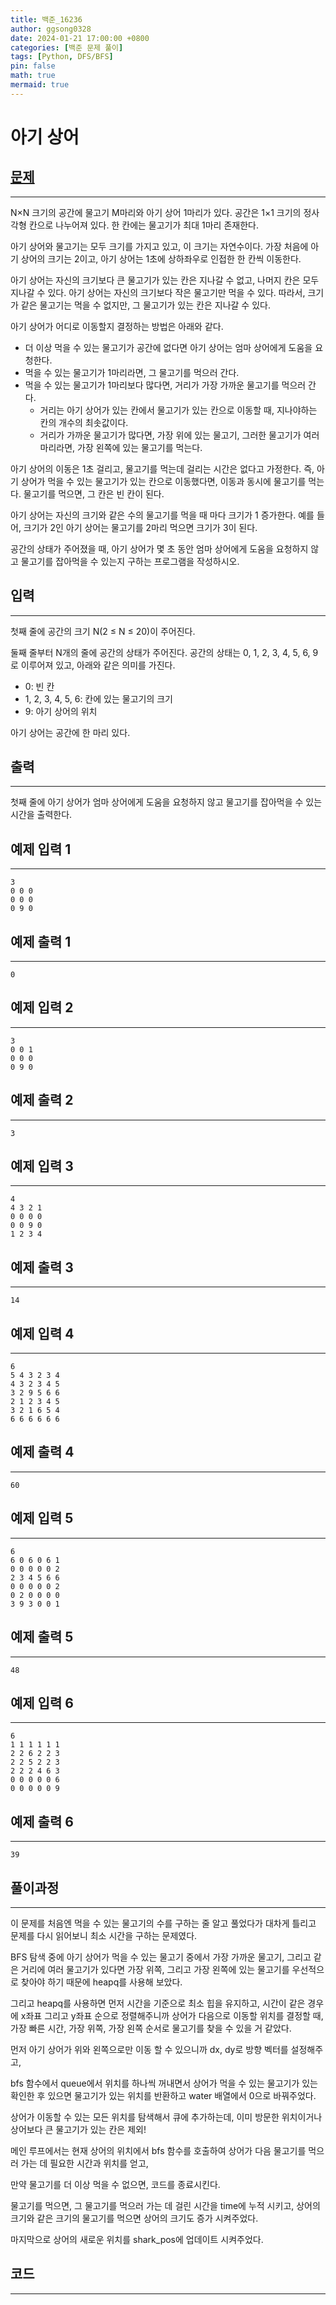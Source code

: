 ```yaml
---
title: 백준_16236
author: ggsong0328
date: 2024-01-21 17:00:00 +0800
categories: [백준 문제 풀이]
tags: [Python, DFS/BFS]
pin: false
math: true
mermaid: true
---
```


# 아기 상어

## **[문제](https://www.acmicpc.net/problem/16236)**

---

N×N 크기의 공간에 물고기 M마리와 아기 상어 1마리가 있다. 공간은 1×1 크기의 정사각형 칸으로 나누어져 있다. 한 칸에는 물고기가 최대 1마리 존재한다.

아기 상어와 물고기는 모두 크기를 가지고 있고, 이 크기는 자연수이다. 가장 처음에 아기 상어의 크기는 2이고, 아기 상어는 1초에 상하좌우로 인접한 한 칸씩 이동한다.

아기 상어는 자신의 크기보다 큰 물고기가 있는 칸은 지나갈 수 없고, 나머지 칸은 모두 지나갈 수 있다. 아기 상어는 자신의 크기보다 작은 물고기만 먹을 수 있다. 따라서, 크기가 같은 물고기는 먹을 수 없지만, 그 물고기가 있는 칸은 지나갈 수 있다.

아기 상어가 어디로 이동할지 결정하는 방법은 아래와 같다.

- 더 이상 먹을 수 있는 물고기가 공간에 없다면 아기 상어는 엄마 상어에게 도움을 요청한다.
- 먹을 수 있는 물고기가 1마리라면, 그 물고기를 먹으러 간다.
- 먹을 수 있는 물고기가 1마리보다 많다면, 거리가 가장 가까운 물고기를 먹으러 간다.
  - 거리는 아기 상어가 있는 칸에서 물고기가 있는 칸으로 이동할 때, 지나야하는 칸의 개수의 최솟값이다.
  - 거리가 가까운 물고기가 많다면, 가장 위에 있는 물고기, 그러한 물고기가 여러마리라면, 가장 왼쪽에 있는 물고기를 먹는다.

아기 상어의 이동은 1초 걸리고, 물고기를 먹는데 걸리는 시간은 없다고 가정한다. 즉, 아기 상어가 먹을 수 있는 물고기가 있는 칸으로 이동했다면, 이동과 동시에 물고기를 먹는다. 물고기를 먹으면, 그 칸은 빈 칸이 된다.

아기 상어는 자신의 크기와 같은 수의 물고기를 먹을 때 마다 크기가 1 증가한다. 예를 들어, 크기가 2인 아기 상어는 물고기를 2마리 먹으면 크기가 3이 된다.

공간의 상태가 주어졌을 때, 아기 상어가 몇 초 동안 엄마 상어에게 도움을 요청하지 않고 물고기를 잡아먹을 수 있는지 구하는 프로그램을 작성하시오.

## **입력**

---

첫째 줄에 공간의 크기 N(2 ≤ N ≤ 20)이 주어진다.

둘째 줄부터 N개의 줄에 공간의 상태가 주어진다. 공간의 상태는 0, 1, 2, 3, 4, 5, 6, 9로 이루어져 있고, 아래와 같은 의미를 가진다.

- 0: 빈 칸
- 1, 2, 3, 4, 5, 6: 칸에 있는 물고기의 크기
- 9: 아기 상어의 위치

아기 상어는 공간에 한 마리 있다.

## **출력**

---

첫째 줄에 아기 상어가 엄마 상어에게 도움을 요청하지 않고 물고기를 잡아먹을 수 있는 시간을 출력한다.

## 예제 입력 1

---

    3
    0 0 0
    0 0 0
    0 9 0

## 예제 출력 1

---

    0

## 예제 입력 2

---

    3
    0 0 1
    0 0 0
    0 9 0

## 예제 출력 2

---

    3

## 예제 입력 3

---

    4
    4 3 2 1
    0 0 0 0
    0 0 9 0
    1 2 3 4

## 예제 출력 3

---

    14

## 예제 입력 4

---

    6
    5 4 3 2 3 4
    4 3 2 3 4 5
    3 2 9 5 6 6
    2 1 2 3 4 5
    3 2 1 6 5 4
    6 6 6 6 6 6

## 예제 출력 4

---

    60

## 예제 입력 5

---

    6
    6 0 6 0 6 1
    0 0 0 0 0 2
    2 3 4 5 6 6
    0 0 0 0 0 2
    0 2 0 0 0 0
    3 9 3 0 0 1

## 예제 출력 5

---

    48

## 예제 입력 6

---

    6
    1 1 1 1 1 1
    2 2 6 2 2 3
    2 2 5 2 2 3
    2 2 2 4 6 3
    0 0 0 0 0 6
    0 0 0 0 0 9

## 예제 출력 6

---

    39

## **풀이과정**

---

이 문제를 처음엔 먹을 수 있는 물고기의 수를 구하는 줄 알고 풀었다가 대차게 틀리고 문제를 다시 읽어보니 최소 시간을 구하는 문제였다.

BFS 탐색 중에 아기 상어가 먹을 수 있는 물고기 중에서 가장 가까운 물고기, 그리고 같은 거리에 여러 물고기가 있다면 가장 위쪽, 그리고 가장 왼쪽에 있는 물고기를 우선적으로 찾아야 하기 때문에 heapq를 사용해 보았다.

그리고 heapq를 사용하면 먼저 시간을 기준으로 최소 힙을 유지하고, 시간이 같은 경우에 x좌표 그리고 y좌표 순으로 정렬해주니까 상어가 다음으로 이동할 위치를 결정할 때, 가장 빠른 시간, 가장 위쪽, 가장 왼쪽 순서로 물고기를 찾을 수 있을 거 같았다.

먼저 아기 상어가 위와 왼쪽으로만 이동 할 수 있으니까 dx, dy로 방향 벡터를 설정해주고,

bfs 함수에서 queue에서 위치를 하나씩 꺼내면서 상어가 먹을 수 있는 물고기가 있는 확인한 후 있으면 물고기가 있는 위치를 반환하고 water 배열에서 0으로 바꿔주었다.

상어가 이동할 수 있는 모든 위치를 탐색해서 큐에 추가하는데, 이미 방문한 위치이거나 상어보다 큰 물고기가 있는 칸은 제외!

메인 루프에서는 현재 상어의 위치에서 bfs 함수를 호출하여 상어가 다음 물고기를 먹으러 가는 데 필요한 시간과 위치를 얻고,

만약 물고기를 더 이상 먹을 수 없으면, 코드를 종료시킨다.

물고기를 먹으면, 그 물고기를 먹으러 가는 데 걸린 시간을 time에 누적 시키고, 상어의 크기와 같은 크기의 물고기를 먹으면 상어의 크기도 증가 시켜주었다.

마지막으로 상어의 새로운 위치를 shark_pos에 업데이트 시켜주었다.

## **코드**

---

<script src="https://gist.github.com/ggsong0328/49c3a02285093fd50de9fb907c71f3a3.js"></script>
